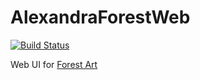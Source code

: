 # AlexandraForestWeb

[![Build Status](https://travis-ci.com/williamstrong/ForestArtFrontEnd.svg?branch=master)](https://travis-ci.com/williamstrong/ForestArtWebUI)

Web UI for [Forest Art](https://www.github.com/williamstrong/forestart)
